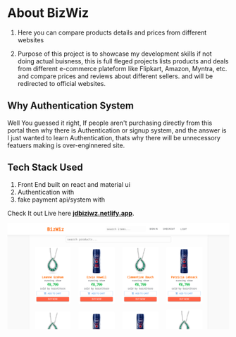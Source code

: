 # About BizWiz


1. Here you can compare products details and prices from different websites

2. Purpose of this project is to showcase my development skills if not doing actual buisness,
this is full fleged projects lists products and deals from different e-commerce plateform like Flipkart, Amazon, Myntra, etc. and compare prices and reviews about different sellers.
and will be redirected to official websites.

## Why Authentication System

Well You guessed it right, If people aren't purchasing directly from this portal then why there is Authentication or signup system, and the answer is I just wanted to learn Authentication, thats why
there will be unnecessory featuers making is over-enginnered site.

## Tech Stack Used
1. Front End built on react and material ui 
2. Authentication with
3. fake payment api/system with 

Check It out Live here **[jdbiziwz.netlify.app](https://jdbiz.netlify.app/)**.

![The beautiful Homepage!](src\images\homepage.png "HomePage")
